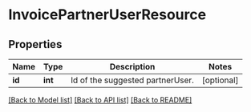 # InvoicePartnerUserResource

## Properties
Name | Type | Description | Notes
------------ | ------------- | ------------- | -------------
**id** | **int** | Id of the suggested partnerUser. | [optional] 

[[Back to Model list]](../README.md#documentation-for-models) [[Back to API list]](../README.md#documentation-for-api-endpoints) [[Back to README]](../README.md)


